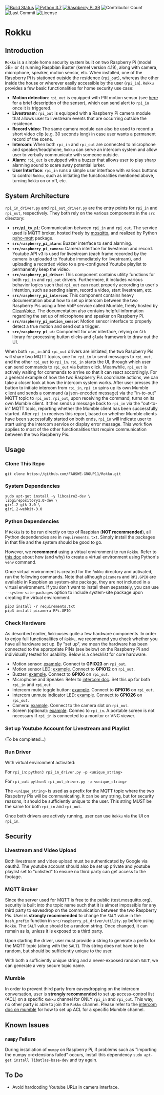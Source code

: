 [![Build Status](https://travis-ci.com/FAUSWE-GROUP11/Rokku.svg?branch=master)](https://travis-ci.com/FAUSWE-GROUP11/Rokku) [![Python 3.7](https://img.shields.io/badge/python-3.7-blue.svg)](https://www.python.org/downloads/release/python-370/) [![Raspberry Pi 3B](https://img.shields.io/badge/raspberrypi-3B+-red)](https://www.raspberrypi.org/products/raspberry-pi-3-model-b-plus/) ![Contributor Count](https://img.shields.io/github/contributors/FAUSWE-GROUP11/Rokku) ![Last Commit](https://img.shields.io/github/last-commit/FAUSWE-GROUP11/Rokku) ![License](https://img.shields.io/github/license/FAUSWE-GROUP11/Rokku)


# Rokku
## Introduction
`Rokku` is a simple home security system built on two Raspberry Pi (model 3B+ or 4) running Raspbian Buster (kernel version 4.19), along with camera, microphone, speaker, motion sensor, etc. When installed, one of the Raspberry Pi is stationed outside the residence (`rpi_out`), whereas the other inside the house or wherever easily accessible by the user (`rpi_in`). `Rokku` provides a few basic functionalities for home security use case:

* **Motion detection**: `rpi_out` is equipped with PIR motion sensor (see [here](https://learn.adafruit.com/pir-passive-infrared-proximity-motion-sensor/overview) for a brief description of the sensor), which can send alert to `rpi_in` once it is triggered.
* **Livestream**: `rpi_out` is equipped with a Raspberry Pi camera module that allows user to livestream events that are occurring outside the residence.
* **Record video**: The same camera module can also be used to record a short video clip (e.g. 30 seconds long) in case user wants a permanent record of the scene.
* **Intercom**: When both `rpi_in` and `rpi_out` are connected to microphone and speaker/headphone, `Rokku` can serve an intercom system and allow user to verbally communicate with someone outside.
* **Alarm**: `rpi_out` is equipped with a buzzer that allows user to play sharp alarming sound to scare away potential lurker.
* **User Interface**: `rpi_in` runs a simple user interface with various buttons to control `Rokku`, such as initiating the functionalities mentioned above, turning `Rokku` on or off, etc.

## System Architecture
`rpi_in_driver.py` and `rpi_out_driver.py` are the entry points for `rpi_in` and `rpi_out`, respectively. They both rely on the various components in the `src` directory:

* **`src/pi_to_pi`**: Communication between `rpi_in` and `rpi_out`. The service used is MQTT broker, hosted freely by [mosqitto](test.mosquitto.org), and realized by Python [paho-mqtt]((https://pypi.org/project/paho-mqtt/)) package.
* **`src/raspberry_pi_alarm`**: Buzzer interface to send alarming.
* **`src/raspberry_pi_camera`**: Camera interface for livestream and record. Youtube API v3 is used for livestream (each frame recorded by the camera is uploaded to Youtube immediately for livestream), and uploading a recorded video to a pre-configured Youtube playlist to permanently keep the video.
* **`src/raspberry_pi_driver`**: This component contains utility functions for both `rpi_in` and `rpi_out` drivers. Furthermore, it includes various behavior logics such that `rpi_out` can react properly according to user's intention, such as sending alarm, record a video, start livestream, etc.
* **`src/raspberry_pi_intercom`**: This component contains heavy documentation about how to set up intercom between the two Raspberry Pis using a free VoIP service called Mumble, freely hosted by [CleanVoice](https://cleanvoice.ru/free/mumble/en.html). The documentation also contains helpful information regarding the set up of microphone and speaker on Raspberry Pi. 
* **`src/raspberry_pi_motion_sensor`**: Motion sensor interface to properly detect a true motion and send out a trigger.
* **`src/raspberry_pi_ui`**: Component for user interface, relying on `Gtk` library for processing button clicks and `glade` framework to draw out the UI. 

When both `rpi_in` and `rpi_out` drivers are initiated, the two Raspberry Pis will share two MQTT topics, one for `rpi_in` to send messages to `rpi_out`, and the other `rpi_out` to `rpi_in`. `rpi_in` starts the UI, through which user can send commands to `rpi_out` via button click. Meanwhile, `rpi_out` is actively waiting for commands to arrive so that it can react accordingly. For a general example of how the two Raspberry Pis coordinate actions, we can take a closer look at how the intercom system works. After user presses the button to initiate intercom from `rpi_in`, `rpi_in` spins up its own Mumble client and sends a command (a json-encoded message) via the "in-to-out" MQTT topic to `rpi_out`. `rpi_out`, upon receiving the command, turns on its own Mumble client. It then sends a message back to `rpi_in` via the "out-to-in" MQTT topic, reporting whether the Mumble client has been successfully started. After `rpi_in` receives this report, based on whether Mumble clients have been successfully started on both ends, `rpi_in` will indicate user to start using the intercom service or display error message. This work flow applies to most of the other functionalities that require communication between the two Raspberry Pis.

## Usage
### Clone This Repo
`git clone https://github.com/FAUSWE-GROUP11/Rokku.git`

### System Dependencies
```
sudo apt-get install -y libcairo2-dev \
libgirepository1.0-dev \
gir1.2-gtk-3.0 \
gir1.2-webkit-3.0
```
### Python Dependencies
If `Rokku` is to be run directly on top of Raspbian (**NOT recommended**), all Python dependencies are in `requirements.txt`. Simply install the packages in that file and the system should be good to go.

However, we **recommend** using a virtual environment to run `Rokku`. Refer to [this doc](https://docs.python.org/3.7/tutorial/venv.html) about how (and why) to create a virtual environment using Python's `venv` command.

Once virtual environment is created for the `Rokku` directory and activated, run the following commands. Note that although `picamera` and `RPI.GPIO` are available in Raspbian as system-site package, they are not included in a virtual environment. If you don't want to install them separately, you can use `--system-site-packages` option to include system-site package upon creating the virtual environment.

```
pip3 install -r requirements.txt
pip3 install picamera RPi.GPIO
```

### Check Hardware
As described earlier, `Rokku`uses quite a few hardware components. In order to enjoy full functionalities of `Rokku`, we recommend you check whether you have all hardware set up. By "set up", we mean the hardware has been connected to the appropriate PINs (see below) on the Raspberry Pi and individually tested for usability. Below is a checklist for core hardware.

* Motion sensor: [example](https://www.adafruit.com/product/189). Connect to **GPIO23** on `rpi_out`.
* Motion sensor LED: [example](https://www.adafruit.com/product/4204). Connect to **GPIO12** on `rpi_out`.
* Buzzer: [example](https://www.amazon.com/ARCELI-3-3-5V-Passive-Trigger-Arduino/dp/B07MPYWVGD/ref=sr_1_3?keywords=buzzer+module&qid=1574466115&s=electronics&sr=1-3). Connect to **GPIO6** on `rpi_out`.
* Microphone and Speaker: Refer to [intercom doc](https://github.com/FAUSWE-GROUP11/Rokku/blob/master/src/raspberry_pi_intercom/readme.md). Set this up for both `rpi_in` and `rpi_out`
* Intercom mute toggle button: [example](https://www.adafruit.com/product/367). Connect to **GPIO16** on `rpi_out`.
* Intercom unmute indicator LED: [example](https://www.adafruit.com/product/4204). Connect to **GPIO26** on `rpi_out`.
* Camera: [example](https://www.raspberrypi.org/products/camera-module-v2/). Connect to the camera slot on `rpi_out`.
* Screen (optional): [example](https://www.amazon.com/kuman-inch-Resistive-Touch-Screen/dp/B07L9XM11M/ref=pd_sbs_147_7?_encoding=UTF8&pd_rd_i=B07L9XM11M&pd_rd_r=b326fe07-408c-4590-801f-c26b6a4b1e66&pd_rd_w=5uwNZ&pd_rd_wg=lv3I7&pf_rd_p=5873ae95-9063-4a23-9b7e-eafa738c2269&pf_rd_r=HT66W6YNJYG7ZD3WYQP2&psc=1&refRID=HT66W6YNJYG7ZD3WYQP2). Connec to `rpi_in`. A portable screen is not necessary if `rpi_in` is connected to a monitor or VNC viewer.

### Set up Youtube Account for Livestream and Playlist
(To be completed...)

### Run Driver
With virtual environment activated:

For `rpi_in`: `python3 rpi_in_driver.py -p <unique_string>`

For `rpi_out`: `python3 rpi_out_driver.py -p <unique_string>`

The `<unique_string>` is used as a prefix for the MQTT topic where the two Raspebrry Pis will be communicating. It can be any string, but for security reasons, it should be sufficiently unique to the user. This string MUST be the same for both `rpi_in` and `rpi_out`.

Once both drivers are actively running, user can use `Rokku` via the UI on `rpi_in`.


## Security
### Livestream and Video Upload
Both livestream and video upload must be authenticated by Google via oauth2. The youtube account should also be set up private and youtube playlist set to "unlisted" to ensure no third party can get access to the footage.

### MQTT Broker
Since the server used for MQTT is free to the public (test.mosquitto.org), security is built into the topic name such that it is almost impossible for any third party to eavesdrop on the communication between the two Raspberry Pis. User is **strongly recommended** to change the `SALT` value in the `hash_prefix` function in `src/raspberry_pi_driver/utility.py` before using `Rokku`. The `SALT` value should be a random string. Once changed, it can remain as is, unless it is exposed to a third party. 

Upon starting the driver, user must provide a string to generate a prefix for the MQTT topic (along with the `SALT`). This string does not have to be random, but should be sufficiently unique to the user.

With both a sufficiently unique string and a never-exposed random `SALT`, we can generate a very secure topic name.

### Mumble
In order to prevent third party from eavesdropping on the intercom conversation, user is **strongly recommended** to set up access-control list (ACL) on a specific `Rokku` channel for ONLY `rpi_in` and `rpi_out`. This way, no other party is able to join the `Rokku` channel. Please refer to the [intercom doc on mumble](https://github.com/FAUSWE-GROUP11/Rokku/blob/master/src/raspberry_pi_intercom/readme.md#benefits-of-mumble) for how to set up ACL for a specific Mumble channel.


## Known Issues
### `numpy` Failure
During installation of `numpy` on Raspberry Pi, if problems such as "Importing the numpy c-extensions failed" occurs, install this dependency `sudo apt-get install libatlas-base-dev` and try again. 

## To Do
* Avoid hardcoding Youtube URLs in camera interface.
